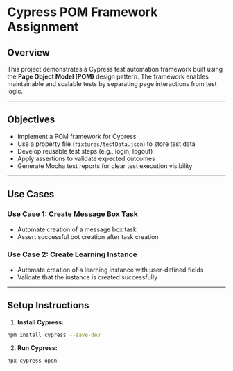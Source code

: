 # Cypress POM Framework Assignment

## Overview

This project demonstrates a Cypress test automation framework built using the **Page Object Model (POM)** design pattern. The framework enables maintainable and scalable tests by separating page interactions from test logic.

---

## Objectives

- Implement a POM framework for Cypress
- Use a property file (`fixtures/testData.json`) to store test data
- Develop reusable test steps (e.g., login, logout)
- Apply assertions to validate expected outcomes
- Generate Mocha test reports for clear test execution visibility

---

## Use Cases

### Use Case 1: Create Message Box Task  
- Automate creation of a message box task  
- Assert successful bot creation after task creation  

### Use Case 2: Create Learning Instance  
- Automate creation of a learning instance with user-defined fields  
- Validate that the instance is created successfully  

---

## Setup Instructions

1. **Install Cypress:**

```bash
npm install cypress --save-dev
```

2. **Run Cypress:**

```bash
npx cypress open
```


